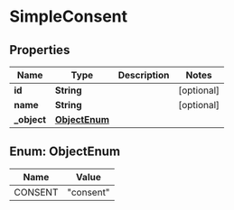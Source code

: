 

# SimpleConsent


## Properties

| Name | Type | Description | Notes |
|------------ | ------------- | ------------- | -------------|
|**id** | **String** |  |  [optional] |
|**name** | **String** |  |  [optional] |
|**_object** | [**ObjectEnum**](#ObjectEnum) |  |  |



## Enum: ObjectEnum

| Name | Value |
|---- | -----|
| CONSENT | &quot;consent&quot; |



